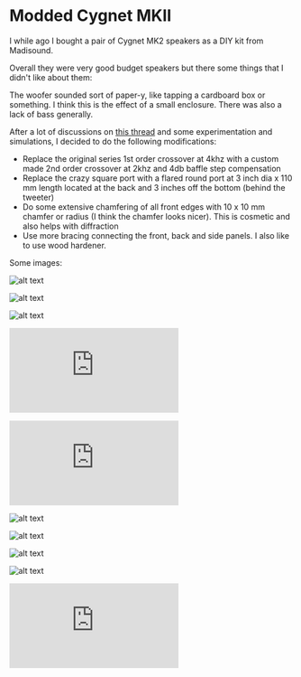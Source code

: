 # Modded Cygnet MKII


I while ago I bought a pair of Cygnet MK2 speakers as a DIY kit from Madisound.

Overall they were very good budget speakers but there some things that I didn't like about them:

The woofer sounded sort of paper-y, like tapping a cardboard box or something. I think this is the effect of a small enclosure. There was also a lack of bass generally.

After a lot of discussions on [this thread](https://www.diyaudio.com/forums/multi-way/150218-mtm-design.html) and some experimentation and simulations, I decided to do the following modifications:

* Replace the original series 1st order crossover at 4khz with a custom made 2nd order crossover at 2khz and 4db baffle step compensation  
*  Replace the crazy square port with a flared round port at 3 inch dia x 110 mm length located at the back and 3 inches off the bottom (behind the tweeter)
* Do some extensive chamfering of all front edges with 10 x 10 mm chamfer or radius (I think the chamfer looks nicer). This is cosmetic and also helps with diffraction   
* Use more bracing connecting the front, back and side panels. I also like to use wood hardener.  

Some images:
  

![alt text](https://github.com/thequirky/diyaudio/blob/master/cygnet_mk2/images/1.JPG)

![alt text](https://github.com/thequirky/diyaudio/blob/master/cygnet_mk2/images/2.png)

![alt text](https://github.com/thequirky/diyaudio/blob/master/cygnet_mk2/images/3.jpg)

![alt text](https://github.com/thequirky/diyaudio/blob/master/cygnet_mk2/images/4.pdf)

![alt text](https://github.com/thequirky/diyaudio/blob/master/cygnet_mk2/images/5.pdf)

![alt text](https://github.com/thequirky/diyaudio/blob/master/cygnet_mk2/images/6.jpg)

![alt text](https://github.com/thequirky/diyaudio/blob/master/cygnet_mk2/images/7.jpg)

![alt text](https://github.com/thequirky/diyaudio/blob/master/cygnet_mk2/images/8.jpg)

![alt text](https://github.com/thequirky/diyaudio/blob/master/cygnet_mk2/images/9.jpg)

![alt text](https://github.com/thequirky/diyaudio/blob/master/cygnet_mk2/images/10.pdf)
